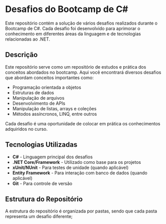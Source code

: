 # Desafios do Bootcamp de C#

Este repositório contém a solução de vários desafios realizados durante o Bootcamp de C#. Cada desafio foi desenvolvido para aprimorar o conhecimento em diferentes áreas da linguagem e de tecnologias relacionadas ao .NET.

## Descrição

Este repositório serve como um repositório de estudos e prática dos conceitos abordados no bootcamp. Aqui você encontrará diversos desafios que abordam conceitos importantes como:

- Programação orientada a objetos
- Estruturas de dados
- Manipulação de arquivos
- Desenvolvimento de APIs
- Manipulação de listas, arrays e coleções
- Métodos assíncronos, LINQ, entre outros

Cada desafio é uma oportunidade de colocar em prática os conhecimentos adquiridos no curso.

## Tecnologias Utilizadas

- **C#** - Linguagem principal dos desafios
- **.NET Core/Framework** - Utilizado como base para os projetos
- **xUnit/NUnit** - Para testes de unidade (quando aplicável)
- **Entity Framework** - Para interação com banco de dados (quando aplicável)
- **Git** - Para controle de versão

## Estrutura do Repositório

A estrutura do repositório é organizada por pastas, sendo que cada pasta representa um desafio diferente;
